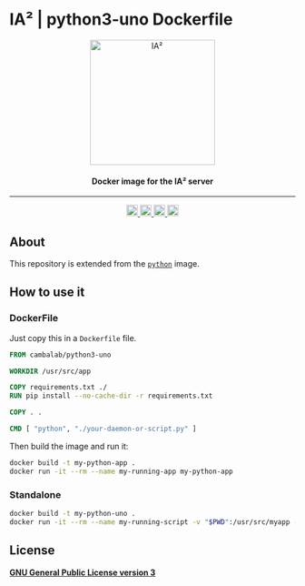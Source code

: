 # IA² | python3-uno Dockerfile

<p align="center">
  <a target="_blank" rel="noopener noreferrer">
    <img width="220px" src="https://www.ia2.coop/public/ia2-logo-blue.png" alt="IA²" />
  </a>
</p>

<h4 align="center">Docker image for the IA² server</h4>

---

<p align="center" style="margin-top: 14px;">
  <a href="https://hub.docker.com/r/cambalab/python3-uno">
    <img src="https://img.shields.io/docker/v/cambalab/python3-uno?arch=amd64&sort=date" alt="Docker Image Version" height="20">
  </a>
  <a href="https://hub.docker.com/r/cambalab/python3-uno">
    <img src="https://img.shields.io/docker/pulls/cambalab/python3-uno.svg" alt="Docker Image Downloads" height="20">
  </a>
  <a
    href="https://github.com/instituciones-abiertas/python3-uno-dockerfile/blob/main/LICENSE"
  >
    <img
      src="https://img.shields.io/badge/License-GPL%20v3-blue.svg"
      alt="License" height="20"
    >
  </a>
  <a
    href="https://github.com/instituciones-abiertas/python3-uno-dockerfile/blob/main/CODE_OF_CONDUCT.md"
  >
    <img
      src="https://img.shields.io/badge/Contributor%20Covenant-v2.0%20adopted-ff69b4.svg"
      alt="Contributor Covenant" height="20"
    >
  </a>
</p>

## About

This repository is extended from the [`python`](https://hub.docker.com/_/python) image.

## How to use it

### DockerFile

Just copy this in a `Dockerfile` file.

```dockerfile
FROM cambalab/python3-uno

WORKDIR /usr/src/app

COPY requirements.txt ./
RUN pip install --no-cache-dir -r requirements.txt

COPY . .

CMD [ "python", "./your-daemon-or-script.py" ]
```

Then build the image and run it:

```bash
docker build -t my-python-app .
docker run -it --rm --name my-running-app my-python-app
```

### Standalone

```bash
docker build -t my-python-uno . 
docker run -it --rm --name my-running-script -v "$PWD":/usr/src/myapp -w /usr/src/myapp my-python-uno python tu_script.py
```

## License

[**GNU General Public License version 3**](https://opensource.org/licenses/GPL-3.0)
